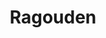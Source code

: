 --- 
title: "Ragouden"
publishdate: "2019-4-11T16:48:46+02:00"
src: "https://365manga.net/manga/ragouden"
image: "https://data.365manga.net/images/thumbnails/24177-ragouden.jpg"
description: "Tokugawa, the ruler of Japan wants to keep Japan isolated from the rest of the world, however there are those who oppose this decision and plot to usurp Tokugawa's authority. It's the job of one of Tokugawa's bodyguards to stop these evil plots."
---
